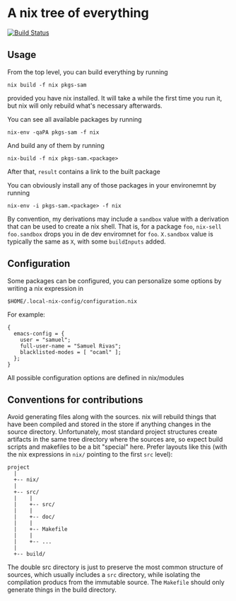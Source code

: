# A nix tree of everything

[![Build Status](https://travis-ci.org/samuelrivas/monorepo.svg?branch=main)](https://travis-ci.org/samuelrivas/monorepo)

## Usage

From the top level, you can build everything by running

    nix build -f nix pkgs-sam

provided you have nix installed. It will take a while the first time you run it,
but nix will only rebuild what's necessary afterwards.

You can see all available packages by running

    nix-env -qaPA pkgs-sam -f nix

And build any of them by running

    nix-build -f nix pkgs-sam.<package>

After that, `result` contains a link to the built package

You can obviously install any of those packages in your environemnt by running

    nix-env -i pkgs-sam.<package> -f nix

By convention, my derivations may include a `sandbox` value with a derivation
that can be used to create a nix shell. That is, for a package `foo`, `nix-sell
foo.sandbox` drops you in de dev enviromnet for `foo`. `X.sandbox` value is
typically the same as `X`, with some `buildInputs` added.

## Configuration

Some packages can be configured, you can personalize some options by writing a
nix expression in

    $HOME/.local-nix-config/configuration.nix

For example:

    {
      emacs-config = {
        user = "samuel";
        full-user-name = "Samuel Rivas";
        blacklisted-modes = [ "ocaml" ];
      };
    }

All possible configuration options are defined in nix/modules

## Conventions for contributions

Avoid generating files along with the sources. nix will rebuild things that have
been compiled and stored in the store if anything changes in the source
directory. Unfortunately, most standard project structures create artifacts in
the same tree directory where the sources are, so expect build scripts and
makefiles to be a bit "special" here. Prefer layouts like this (with the nix
expressions in `nix/` pointing to the first `src` level):

    project
      |
      +-- nix/
      |
      +-- src/
      |    |
      |    +-- src/
      |    |
      |    +-- doc/
      |    |
      |    +-- Makefile
      |    |
      |    +-- ...
      |
      +-- build/

The double src directory is just to preserve the most common structure of
sources, which usually includes a `src` directory, while isolating the
compilation producs from the immutable source. The
`Makefile` should only generate things in the build directory.
